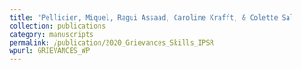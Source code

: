 ```yaml
---
title: "Pellicier, Miquel, Ragui Assaad, Caroline Krafft, & Colette Salemi. (2021). &quot;Grievances or skills? The effect of education on youth attitudes and political participation in Egypt and Tunisia &quot; <i>International Political Science Review </i> 43(2)."
collection: publications
category: manuscripts
permalink: /publication/2020_Grievances_Skills_IPSR
wpurl: GRIEVANCES_WP
---
```





